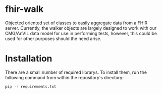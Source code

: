 # fhir-walk
Objected oriented set of classes to easily aggregate data from a FHIR server. Currently, the walker objects are largely designed to work with our CMG/AnVIL data model for use in performing tests, however, this could be used for other purposes should the need arise. 

# Installation
There are a small number of required librarys. To install them, run the following command from within the repository's directory:

    pip -r requirements.txt
